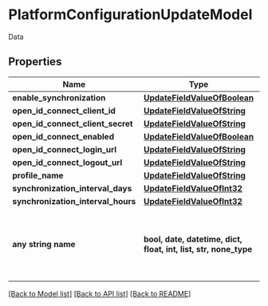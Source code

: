 # PlatformConfigurationUpdateModel

Data

## Properties
Name | Type | Description | Notes
------------ | ------------- | ------------- | -------------
**enable_synchronization** | [**UpdateFieldValueOfBoolean**](UpdateFieldValueOfBoolean.md) |  | [optional] 
**open_id_connect_client_id** | [**UpdateFieldValueOfString**](UpdateFieldValueOfString.md) |  | [optional] 
**open_id_connect_client_secret** | [**UpdateFieldValueOfString**](UpdateFieldValueOfString.md) |  | [optional] 
**open_id_connect_enabled** | [**UpdateFieldValueOfBoolean**](UpdateFieldValueOfBoolean.md) |  | [optional] 
**open_id_connect_login_url** | [**UpdateFieldValueOfString**](UpdateFieldValueOfString.md) |  | [optional] 
**open_id_connect_logout_url** | [**UpdateFieldValueOfString**](UpdateFieldValueOfString.md) |  | [optional] 
**profile_name** | [**UpdateFieldValueOfString**](UpdateFieldValueOfString.md) |  | [optional] 
**synchronization_interval_days** | [**UpdateFieldValueOfInt32**](UpdateFieldValueOfInt32.md) |  | [optional] 
**synchronization_interval_hours** | [**UpdateFieldValueOfInt32**](UpdateFieldValueOfInt32.md) |  | [optional] 
**any string name** | **bool, date, datetime, dict, float, int, list, str, none_type** | any string name can be used but the value must be the correct type | [optional]

[[Back to Model list]](../README.md#documentation-for-models) [[Back to API list]](../README.md#documentation-for-api-endpoints) [[Back to README]](../README.md)


